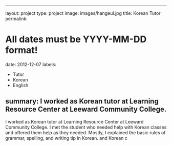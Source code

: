 
---
layout: project
type: project
image: images/hangeul.jpg
title: Korean Tutor
permalink: 
# All dates must be YYYY-MM-DD format!
date: 2012-12-07
labels:
  - Tutor
  - Korean
  - English
  
summary: I worked as Korean tutor at Learning Resource Center at Leeward Community College.
---


I worked as Korean tutor at Learning Resource Center at Leeward Community College. I met the student who needed help with Korean classes and offered them help as they needed. Mostly, I explained the basic rules of grammar, spelling, and writing tip in Korean. and Korean c
